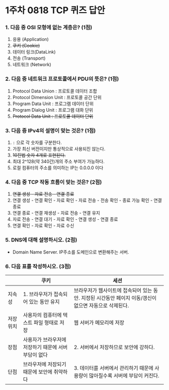 # 1주차 0818 TCP 퀴즈 답안

### 1. 다음 중 OSI 모형에 없는 계층은? (1점)

1. 응용 (Application)
2. ~~쿠키 (Cookie)~~
3. 데이터 링크(DataLink)
4. 전송 (Transport)
5. 네트워크 (Network)



### 2. 다음 중 네트워크 프로토콜에서 PDU의 뜻은? (1점)

1. Protocol Data Union : 프로토콜 데이터 조합
2. Protocol Dimension Unit : 프로토콜 공간 단위
3. Program Data Unit : 프로그램 데이터 단위
4. Program Dialog Unit : 프로그램 대화 단위
5. ~~Protocol Data Unit : 프로토콜 데이터 단위~~



### 3. 다음 중 IPv4의 설명이 맞는 것은? (1점)

1. `:` 으로 각 숫자를 구분한다.
2. 가장 최신 버전이지만 통상적으로 사용되진 않는다.
3. ~~10진법 숫자 4개로 표현된다.~~
4. 최대 2^128(약 340간)개의 주소 부여가 가능하다.
5. 로컬 컴퓨터의 주소를 의미하는 IP는 0.0.0.0 이다



### 4. 다음 중 TCP 작동 흐름이 맞는 것은? (2점)

1. ~~연결 생성 - 자료 전송 - 연결 종료~~
2. 연결 생성 - 연결 확인 - 자료 확인 - 자료 전송 - 전송 확인 - 종료 가능 확인 - 연결 종료
3. 연결 종료 - 연결 재생성 - 자료 전송 - 연결 유지
4. 자료 전송 - 연결 대기 - 자료 확인 - 연결 생성 - 연결 종료
5. 연결 확인 - 자료 확인 - 자료 수신



### 5. DNS에 대해 설명하시오. (2점)

- Domain Name Server. IP주소를 도메인으로 변환해주는 서버.





### 6. 다음 표를 작성하시오. (3점)

|           | 쿠키                                                 | 세션                                                         |
| --------- | ---------------------------------------------------- | ------------------------------------------------------------ |
| 지속성    | 1. 브라우저가 접속되어 있는 동안 유지                | 브라우저가 웹사이트에 접속되어 있는 동안. 지정된 시간동안 페이지 이동/갱신이 없으면 자동으로 삭제된다. |
| 저장 위치 | 사용자의 컴퓨터에 텍스트 파일 형태로 저장            | 웹 서버가 메모리에 저장                                      |
| 장점      | 사용자가 브라우저에 저장하기 때문에 서버 부담이 없다 | 2. 서버에서 저장하므로 보안에 강하다.                        |
| 단점      | 브라우저에 저장되기 때문에 보안에 취약하다           | 3. 데이터를 서버에서 관리하기 때문에 사용량이 많아질수록 서버에 부담이 커진다. |